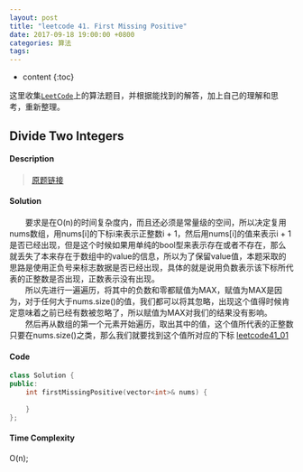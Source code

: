 ```yaml
---
layout: post
title: "leetcode 41. First Missing Positive"
date: 2017-09-18 19:00:00 +0800 
categories: 算法
tags: 
---
```

* content
{:toc}

这里收集[`LeetCode`](https://leetcode.com)上的算法题目，并根据能找到的解答，加上自己的理解和思考，重新整理。

<!-- more -->

## Divide Two Integers

#### Description

>[原题链接](https://leetcode.com/problems/first-missing-positive/description/)

#### Solution

&emsp;&emsp;要求是在O(n)的时间复杂度内，而且还必须是常量级的空间，所以决定复用nums数组，用nums[i]的下标i来表示正整数i + 1，然后用nums[i]的值来表示i + 1是否已经出现，但是这个时候如果用单纯的bool型来表示存在或者不存在，那么就丢失了本来存在于数组中的value的信息，所以为了保留value值，本题采取的思路是使用正负号来标志数据是否已经出现，具体的就是说用负数表示该下标所代表的正整数是否出现，正数表示没有出现。  
&emsp;&emsp;所以先进行一遍遍历，将其中的负数和零都赋值为MAX，赋值为MAX是因为，对于任何大于nums.size()的值，我们都可以将其忽略，出现这个值得时候肯定意味着之前已经有数被忽略了，所以赋值为MAX对我们的结果没有影响。  
&emsp;&emsp;然后再从数组的第一个元素开始遍历，取出其中的值，这个值所代表的正整数只要在nums.size()之类，那么我们就要找到这个值所对应的下标
[leetcode41_01](http://ovwkcbdpf.bkt.clouddn.com/image/leetcode41/leetcode41_01.png)

#### Code

```cpp
class Solution {
public:
    int firstMissingPositive(vector<int>& nums) {
        
    }
};
```


#### Time Complexity

O(n);